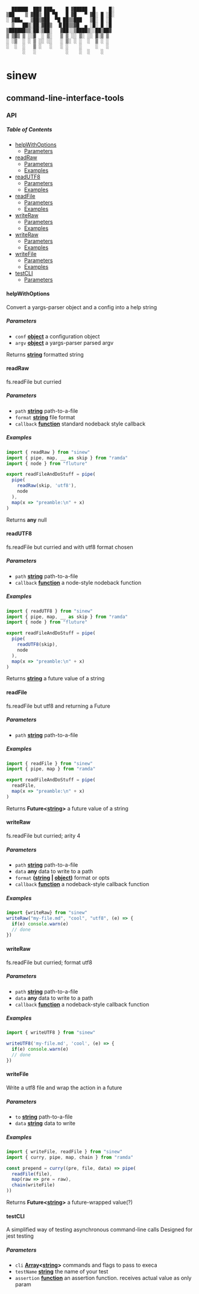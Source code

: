       ██████  ██▓ ███▄    █ ▓█████  █     █░
    ▒██    ▒ ▓██▒ ██ ▀█   █ ▓█   ▀ ▓█░ █ ░█░
    ░ ▓██▄   ▒██▒▓██  ▀█ ██▒▒███   ▒█░ █ ░█ 
      ▒   ██▒░██░▓██▒  ▐▌██▒▒▓█  ▄ ░█░ █ ░█ 
    ▒██████▒▒░██░▒██░   ▓██░░▒████▒░░██▒██▓ 
    ▒ ▒▓▒ ▒ ░░▓  ░ ▒░   ▒ ▒ ░░ ▒░ ░░ ▓░▒ ▒  
    ░ ░▒  ░ ░ ▒ ░░ ░░   ░ ▒░ ░ ░  ░  ▒ ░ ░  
    ░  ░  ░   ▒ ░   ░   ░ ░    ░     ░   ░  
          ░   ░           ░    ░  ░    ░    

# sinew

## command-line-interface-tools

### API

<!-- Generated by documentation.js. Update this documentation by updating the source code. -->

##### Table of Contents

-   [helpWithOptions](#helpwithoptions)
    -   [Parameters](#parameters)
-   [readRaw](#readraw)
    -   [Parameters](#parameters-1)
    -   [Examples](#examples)
-   [readUTF8](#readutf8)
    -   [Parameters](#parameters-2)
    -   [Examples](#examples-1)
-   [readFile](#readfile)
    -   [Parameters](#parameters-3)
    -   [Examples](#examples-2)
-   [writeRaw](#writeraw)
    -   [Parameters](#parameters-4)
    -   [Examples](#examples-3)
-   [writeRaw](#writeraw-1)
    -   [Parameters](#parameters-5)
    -   [Examples](#examples-4)
-   [writeFile](#writefile)
    -   [Parameters](#parameters-6)
    -   [Examples](#examples-5)
-   [testCLI](#testcli)
    -   [Parameters](#parameters-7)

#### helpWithOptions

Convert a yargs-parser object and a config into a help string

##### Parameters

-   `conf` **[object](https://developer.mozilla.org/docs/Web/JavaScript/Reference/Global_Objects/Object)** a configuration object
-   `argv` **[object](https://developer.mozilla.org/docs/Web/JavaScript/Reference/Global_Objects/Object)** a yargs-parser parsed argv

Returns **[string](https://developer.mozilla.org/docs/Web/JavaScript/Reference/Global_Objects/String)** formatted string

#### readRaw

fs.readFile but curried

##### Parameters

-   `path` **[string](https://developer.mozilla.org/docs/Web/JavaScript/Reference/Global_Objects/String)** path-to-a-file
-   `format` **[string](https://developer.mozilla.org/docs/Web/JavaScript/Reference/Global_Objects/String)** file format
-   `callback` **[function](https://developer.mozilla.org/docs/Web/JavaScript/Reference/Statements/function)** standard nodeback style callback

##### Examples

```javascript
import { readRaw } from "sinew"
import { pipe, map, __ as skip } from "ramda"
import { node } from "fluture"

export readFileAndDoStuff = pipe(
  pipe(
    readRaw(skip, 'utf8'),
    node
  ),
  map(x => "preamble:\n" + x)
)
```

Returns **any** null

#### readUTF8

fs.readFile but curried and with utf8 format chosen

##### Parameters

-   `path` **[string](https://developer.mozilla.org/docs/Web/JavaScript/Reference/Global_Objects/String)** path-to-a-file
-   `callback` **[function](https://developer.mozilla.org/docs/Web/JavaScript/Reference/Statements/function)** a node-style nodeback function

##### Examples

```javascript
import { readUTF8 } from "sinew"
import { pipe, map, __ as skip } from "ramda"
import { node } from "fluture"

export readFileAndDoStuff = pipe(
  pipe(
    readUTF8(skip),
    node
  ),
  map(x => "preamble:\n" + x)
)
```

Returns **[string](https://developer.mozilla.org/docs/Web/JavaScript/Reference/Global_Objects/String)** a future value of a string

#### readFile

fs.readFile but utf8 and returning a Future

##### Parameters

-   `path` **[string](https://developer.mozilla.org/docs/Web/JavaScript/Reference/Global_Objects/String)** path-to-a-file

##### Examples

```javascript
import { readFile } from "sinew"
import { pipe, map } from "ramda"

export readFileAndDoStuff = pipe(
  readFile,
  map(x => "preamble:\n" + x)
)
```

Returns **Future&lt;[string](https://developer.mozilla.org/docs/Web/JavaScript/Reference/Global_Objects/String)>** a future value of a string

#### writeRaw

fs.readFile but curried; arity 4

##### Parameters

-   `path` **[string](https://developer.mozilla.org/docs/Web/JavaScript/Reference/Global_Objects/String)** path-to-a-file
-   `data` **any** data to write to a path
-   `format` **([string](https://developer.mozilla.org/docs/Web/JavaScript/Reference/Global_Objects/String) \| [object](https://developer.mozilla.org/docs/Web/JavaScript/Reference/Global_Objects/Object))** format or opts
-   `callback` **[function](https://developer.mozilla.org/docs/Web/JavaScript/Reference/Statements/function)** a nodeback-style callback function

##### Examples

```javascript
import {writeRaw} from "sinew"
writeRaw("my-file.md", "cool", "utf8", (e) => {
  if(e) console.warn(e)
  // done
})
```

#### writeRaw

fs.readFile but curried; format utf8

##### Parameters

-   `path` **[string](https://developer.mozilla.org/docs/Web/JavaScript/Reference/Global_Objects/String)** path-to-a-file
-   `data` **any** data to write to a path
-   `callback` **[function](https://developer.mozilla.org/docs/Web/JavaScript/Reference/Statements/function)** a nodeback-style callback function

##### Examples

```javascript
import { writeUTF8 } from "sinew"

writeUTF8('my-file.md', 'cool', (e) => {
  if(e) console.warn(e)
  // done
})
```

#### writeFile

Write a utf8 file and wrap the action in a future

##### Parameters

-   `to` **[string](https://developer.mozilla.org/docs/Web/JavaScript/Reference/Global_Objects/String)** path-to-a-file
-   `data` **[string](https://developer.mozilla.org/docs/Web/JavaScript/Reference/Global_Objects/String)** data to write

##### Examples

```javascript
import { writeFile, readFile } from "sinew"
import { curry, pipe, map, chain } from "ramda"

const prepend = curry((pre, file, data) => pipe(
  readFile(file),
  map(raw => pre = raw),
  chain(writeFile)
))
```

Returns **Future&lt;[string](https://developer.mozilla.org/docs/Web/JavaScript/Reference/Global_Objects/String)>** a future-wrapped value(?)

#### testCLI

A simplified way of testing asynchronous command-line calls
Designed for jest testing

##### Parameters

-   `cli` **[Array](https://developer.mozilla.org/docs/Web/JavaScript/Reference/Global_Objects/Array)&lt;[string](https://developer.mozilla.org/docs/Web/JavaScript/Reference/Global_Objects/String)>** commands and flags to pass to execa
-   `testName` **[string](https://developer.mozilla.org/docs/Web/JavaScript/Reference/Global_Objects/String)** the name of your test
-   `assertion` **[function](https://developer.mozilla.org/docs/Web/JavaScript/Reference/Statements/function)** an assertion function. receives actual value as only param
